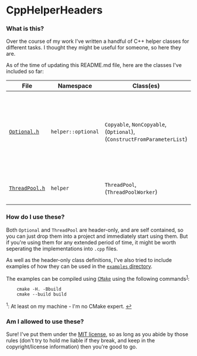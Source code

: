 # CppHelperHeaders

### What is this?

Over the course of my work I've written a handful of C++ helper classes for different tasks. I thought they might be useful for someone, so here they are.

As of the time of updating this README.md file, here are the classes I've included so far:

| File | Namespace | Class(es) | Description |
| ---- | --------- | --------- | ----------- |
| [`Optional.h`](https://github.com/bedder/CppHelperHeaders/blob/master/include/Optional.h) | `helper::optional` | `Copyable`, `NonCopyable`, (`Optional`), (`ConstructFromParameterList`) | Provides functionality like [`std::optional`](http://en.cppreference.com/w/cpp/utility/optional) but with controls on whether the underlying data type is copy-constructable. | 
| [`ThreadPool.h`](https://github.com/bedder/CppHelperHeaders/blob/master/include/ThreadPool.h) | `helper` | `ThreadPool`, (`ThreadPoolWorker`) | Provides a basic thread pooling system. |

### How do I use these?

Both `Optional` and `ThreadPool` are header-only, and are self contained, so you can just drop them into a project and immediately start using them. But if you're using them for any extended period of time, it might be worth seperating the implementations into `.cpp` files.

As well as the header-only class definitions, I've also tried to include examples of how they can be used in the [`examples` directory](https://github.com/bedder/CppHelperHeaders/tree/master/examples).

The examples can be compiled using [`CMake`](https://cmake.org/) using the following commands<sup id="a1">[1](#f1)</sup>:

```
	cmake -H. -Bbuild
	cmake --build build
```

<sup id="f1">1</sup>: At least on my machine - I'm no CMake expert. [↩](#a1)

### Am I allowed to use these?

Sure! I've put them under the [MIT license](https://tldrlegal.com/license/mit-license), so as long as you abide by those rules (don't try to hold me liable if they break, and keep in the copyright/license information) then you're good to go.
